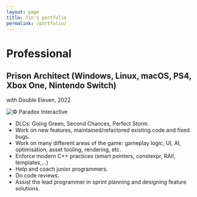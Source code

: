 ```yaml
---
layout: page
title: Tin's portfolio
permalink: /portfolio/
---
```


# Professional
## Prison Architect (Windows, Linux, macOS, PS4, Xbox One, Nintendo Switch)
with Double Eleven, 2022

![© Paradox Interactive](https://raw.githubusercontent.com/tongtunggiang/tongtunggiang.github.io/master/assets/images/d11_pa.jpg)
- DLCs: Going Green, Second Chances, Perfect Storm.
- Work on new features, maintained/refactored existing code and fixed bugs.
- Work on many different areas of the game: gameplay logic, UI, AI, optimisation, asset tooling, rendering, etc.
- Enforce modern C++ practices (smart pointers, constexpr, RAII, templates,...)
- Help and coach junior programmers.
- Do code reviews.
- Assist the lead programmer in sprint planning and designing feature solutions.
